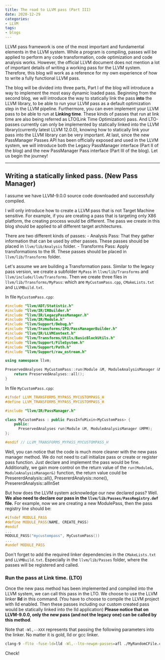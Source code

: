 ```yaml
---
title: The road to LLVM pass (Part III)
date: 2020-12-29
categories:
- LLVM
tags:
- blogs
---
```


LLVM pass framework is one of the most important and fundamental elements in the LLVM system. While a program is compiling, passes will be applied to perform any code transformation, code optimization and code analysis works. However, the official LLVM document does not mention a lot of important details of writing a working pass for the LLVM system. Therefore, this blog will work as a reference for my own experience of how to write a fully functional LLVM pass.

The blog will be divided into three parts, Part I of the blog will introduce a way to implement the most easy dynamic loaded pass. Beginning from the second blog, we will introduce the way to statically link the pass **into** the LLVM library, to be able to run your LLVM pass as a default optimization step in the LLVM pipeline. Furthermore, you can even implement your LLVM pass to be able to run at **Linking time**. These kinds of passes that run at link time are also being referred as LTO(Link Time Optimization) pass. And LTO-passes currently can only be implemented by statically linked into the LLVM library(currently latest LLVM 12.0.0), knowing how to statically link your pass into the LLVM library can be very important. At last, since the new PassManager Passes API has been officially exposed and used in the LLVM system, we will introduce both the Legacy PassManager interface (Part II of the blog) and the new PassManager Pass interface (Part III of the blog). Let us begin the journey!



-----------------------------------------------------------------------------------------

## Writing a statically linked pass. (New Pass Manager)

I assume we have LLVM-9.0.0 source code downloaded and successfully compiled. 

I will only introduce how to create a LLVM pass that is not Target Machine sensitive. For example, if you are creating a pass that is targeting only X86 platform, the creating process would be different. The pass we create in this blog should be applied to all different target architectures. 

There are two different kinds of passes: 
    - Analysis Pass: That they gather information that can be used by other passes. These passes should be placed in `llvm/lib/Analysis` folder.
    - Transforms Pass: Apply transformations to the IR. These passes should be placed in `llvm/lib/Transforms` folder. 

Let's assume we are building a Transformation pass. Similar to the legacy pass version, we create a subfolder `MyPass` in `llvm/lib/Transforms` and `llvm/include/llvm/Transforms`. Then we create three files in `llvm/lib/Transforms/MyPass`: which are `MyCustomPass.cpp`, `CMakeLists.txt` and `LLVMBuild.txt`.

In file `MyCustomPass.cpp`:

```C++
#include "llvm/ADT/Statistic.h"
#include "llvm/IR/IRBuilder.h"
#include "llvm/IR/LegacyPassManager.h"
#include "llvm/IR/Module.h"
#include "llvm/Support/Debug.h"
#include "llvm/Transforms/IPO/PassManagerBuilder.h"
#include "llvm/IR/LLVMContext.h"
#include "llvm/Transforms/Utils/BasicBlockUtils.h"
#include "llvm/Support/FileSystem.h"
#include "llvm/Support/Path.h"
#include "llvm/Support/raw_ostream.h"

using namespace llvm;

PreservedAnalyses MyCustomPass::run(Module &M, ModuleAnalysisManager &MAM) {
    return PreservedAnalyses::all();
}
```

In file `MyCustomPass.cpp`:

```C++
#ifndef LLVM_TRANSFORMS_MYPASS_MYCUSTOMPASS_H
#define LLVM_TRANSFORMS_MYPASS_MYCUSTOMPASS_H

#include "llvm/IR/PassManager.h"

class MyCustomPass : public PassInfoMixin<MyCustomPass> {
    public:
      PreservedAnalyses run(Module &M, ModuleAnalysisManager &MPM);
};

#endif // LLVM_TRANSFORMS_MYPASS_MYCUSTOMPASS_H
```

Well, you can notice that the code is much more cleaner with the new pass manager method. We do not need to call initialize pass or create or register pass function. Just declare and implement the pass would be fine. Additionally, we gain more control on the return value of the `run(Module&, ModuleAnalysisManager&)` function, the return value could be PresererdAnalysis::all(), PresererdAnalysis::none(), PresererdAnalysis::allInSet

But how does the LLVM system acknowledge our new declared pass? Well. **We also need to declare our pass in the `llvm/lib/Passes/PassRegistry.def` file.** For example, now we are creating a new ModulePass, then the pass registry line should be:

```C++
#ifndef MODULE_PASS
#define MODULE_PASS(NAME, CREATE_PASS)
#endif
...
MODULE_PASS("mycustompass", MyCustomPass())
...
#undef MODULE_PASS

```

Don't forget to add the required linker dependencies in the `CMakeLists.txt` and `LLVMBuild.txt`. Especially in the `llvm/lib/Passes` folder, where the passes will be registered and called. 

### Run the pass at Link time. (LTO)

Once the new pass method has been implemented and compiled into the LLVM system, we can call this pass in the LTO. We choose to use the LLVM linker **lld** in this command. (You have to choose to compile the LLVM project with lld enabled. Then these passes including our custom created pass would be statically linked into the lld application) **Please notice that on LLVM-9.0.0, only the new pass (and not the legacy one) can be called by this method**.

Note that `-Wl,--XXX` represents that passing the following parameters into the linker. No matter it is gold, lld or gcc linker. 

```sh
clang-9 -flto -fuse-ld=lld -Wl,--lto-newpm-passes=afl ./MyRandomCFile.c -o MyRandomFile.o
```

Check!



